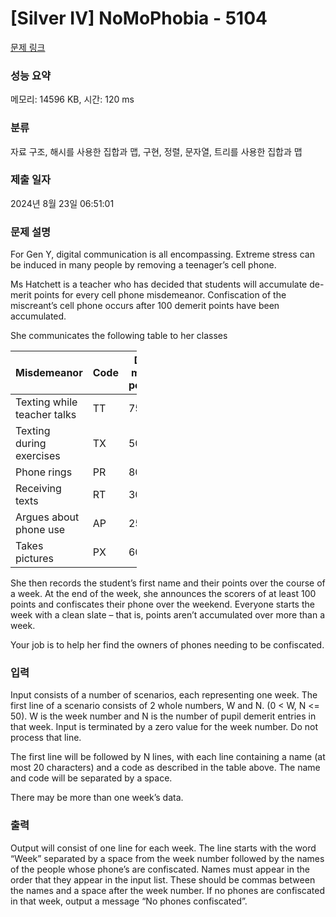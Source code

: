# [Silver IV] NoMoPhobia - 5104 

[문제 링크](https://www.acmicpc.net/problem/5104) 

### 성능 요약

메모리: 14596 KB, 시간: 120 ms

### 분류

자료 구조, 해시를 사용한 집합과 맵, 구현, 정렬, 문자열, 트리를 사용한 집합과 맵

### 제출 일자

2024년 8월 23일 06:51:01

### 문제 설명

<p>For Gen Y, digital communication is all encompassing. Extreme stress can be induced in many people by removing a teenager’s cell phone.</p>

<p>Ms Hatchett is a teacher who has decided that students will accumulate de-merit points for every cell phone misdemeanor. Confiscation of the miscreant’s cell phone occurs after 100 demerit points have been accumulated.</p>

<p>She communicates the following table to her classes</p>

<table class="table table-bordered" style="width:40%">
	<thead>
		<tr>
			<th>Misdemeanor</th>
			<th>Code</th>
			<th>De-merit points</th>
		</tr>
	</thead>
	<tbody>
		<tr>
			<td>Texting while teacher talks</td>
			<td>TT</td>
			<td>75</td>
		</tr>
		<tr>
			<td>Texting during exercises</td>
			<td>TX</td>
			<td>50</td>
		</tr>
		<tr>
			<td>Phone rings</td>
			<td>PR</td>
			<td>80</td>
		</tr>
		<tr>
			<td>Receiving texts</td>
			<td>RT</td>
			<td>30</td>
		</tr>
		<tr>
			<td>Argues about phone use</td>
			<td>AP</td>
			<td>25</td>
		</tr>
		<tr>
			<td>Takes pictures</td>
			<td>PX</td>
			<td>60</td>
		</tr>
	</tbody>
</table>

<p>She then records the student’s first name and their points over the course of a week. At the end of the week, she announces the scorers of at least 100 points and confiscates their phone over the weekend. Everyone starts the week with a clean slate – that is, points aren’t accumulated over more than a week.</p>

<p>Your job is to help her find the owners of phones needing to be confiscated.</p>

### 입력 

 <p>Input consists of a number of scenarios, each representing one week. The first line of a scenario consists of 2 whole numbers, W and N. (0 < W, N <= 50). W is the week number and N is the number of pupil demerit entries in that week. Input is terminated by a zero value for the week number. Do not process that line.</p>

<p>The first line will be followed by N lines, with each line containing a name (at most 20 characters) and a code as described in the table above. The name and code will be separated by a space.</p>

<p>There may be more than one week’s data.</p>

### 출력 

 <p>Output will consist of one line for each week. The line starts with the word “Week” separated by a space from the week number followed by the names of the people whose phone’s are confiscated. Names must appear in the order that they appear in the input list. These should be commas between the names and a space after the week number. If no phones are confiscated in that week, output a message “No phones confiscated”.</p>

